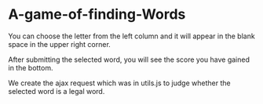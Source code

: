 # A-game-of-finding-Words

You can choose the letter from the left column and it will appear in the blank space in the upper right corner.

After submitting the selected word, you will see the score you have gained in the bottom.

We create the ajax request which was in utils.js to judge whether the selected word is a legal word.




